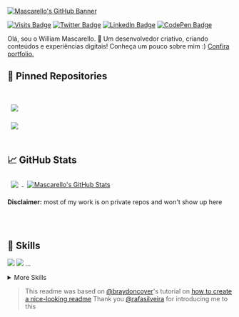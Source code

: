 [![Mascarello's GitHub Banner](./public/og_image.png)](https://willmascarello.com)

[![Visits Badge](https://badges.pufler.dev/visits/willmascarello/willmascarello)](https:willmascarello.dev)
[![Twitter Badge](https://img.shields.io/badge/Twitter-Profile-informational?style=flat&logo=twitter&logoColor=white&color=1CA2F1)](https://twitter.com/will_mascarello)
[![LinkedIn Badge](https://img.shields.io/badge/LinkedIn-Profile-informational?style=flat&logo=linkedin&logoColor=white&color=0D76A8)](https://www.linkedin.com/in/willmascarello/)
[![CodePen Badge](https://img.shields.io/badge/CodePen-Profile-informational?style=flat&logo=codepen&logoColor=white&color=black)](https://codepen.io/willmascarello)


Olá, sou o William Mascarello. 👋
Um desenvolvedor criativo, criando conteúdos e experiências digitais! 
Conheça um pouco sobre mim :) [Confira portfolio.](https://willmascarello.com/)


<!-- ## 📝 Latest Blog Posts 
<br>
-->
<!-- BLOG-POST-LIST:START -->

<!-- BLOG-POST-LIST:END -->


## 📌 Pinned Repositories
<br>
<a href="https://github.com/willmascarello/moveit-next">
  <img align="center" style="margin:1rem 0.5rem" src="https://github-readme-stats.vercel.app/api/pin/?username=willmascarello&repo=moveit-next&title_color=ffffff&text_color=c9cacc&icon_color=4AB197&bg_color=1A2B34" />
</a>

<br>

<a href="https://github.com/willmascarello/base-next-js">
  <img align="center" style="margin:0.5rem" src="https://github-readme-stats.vercel.app/api/pin/?username=willmascarello&repo=base-next-js&title_color=ffffff&text_color=c9cacc&icon_color=4AB197&bg_color=1A2B34" />
</a>

<br>
<br>


## &#x1f4c8; GitHub Stats

<a href="https://github.com/willmascarello">
  <img align="center" style="margin:0.5rem" src="https://github-readme-stats.vercel.app/api/top-langs/?username=willmascarello&hide=html,css&title_color=ffffff&text_color=c9cacc&icon_color=4AB197&bg_color=1A2B34" />
</a>

<a href="https://github.com/willmascarello">
  <img align="center" style="margin:0.5rem" src="https://github-readme-stats.vercel.app/api?username=willmascarello&show_icons=true&line_height=27&count_private=true&title_color=ffffff&text_color=c9cacc&icon_color=4AB097&bg_color=1A2B34" alt="Mascarello's GitHub Stats" />
</a>

**Disclaimer:** most of my work is on private repos and won't show up here

<br>
<br>

## 💼 Skills

![](https://img.shields.io/badge/Code-React-informational?style=flat&logo=react&logoColor=white&color=4AB197)
![](https://img.shields.io/badge/Code-Ionic-informational?style=flat&logo=ionic&logoColor=white&color=4AB197)
[](https://img.shields.io/badge/Code-PHP-informational?style=flat&logo=php&logoColor=white&color=4AB197)
[](https://img.shields.io/badge/Code-C#-informational?style=flat&logo=c#&logoColor=white&color=4AB197)
...

<details>
<summary>More Skills</summary>

[](https://img.shields.io/badge/Style-CSS-informational?style=flat&logo=css3&logoColor=white&color=4AB197)
![](https://img.shields.io/badge/Style-Sass-informational?style=flat&logo=Sass&logoColor=white&color=4AB197)
...
</details>



> This readme was based on [@braydoncoyer](https://github.com/braydoncoyer)'s tutorial on [how to create a nice-looking readme](https://blog.braydoncoyer.dev/creating-a-killer-github-profile-readme-part-1)
> Thank you [@rafasilveira](https://github.com/rafasilveira) for introducing me to this